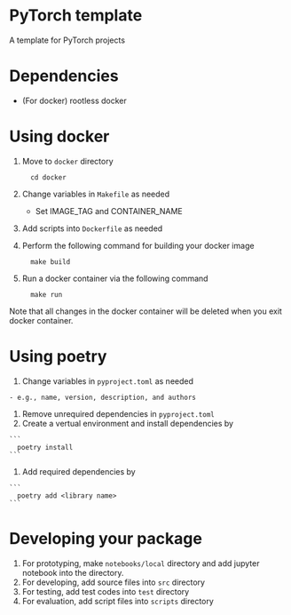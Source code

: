 # PyTorch template
A template for PyTorch projects

# Dependencies
- (For docker) rootless docker

# Using docker
  1. Move to `docker` directory

      ```
        cd docker
      ``` 
  1. Change variables in `Makefile` as needed

     - Set IMAGE_TAG and CONTAINER_NAME
  1. Add scripts into `Dockerfile` as needed
  1. Perform the following command for building your docker image

      ```
        make build
      ```
  1. Run a docker container via the following command 

      ```
        make run
      ```
  Note that all changes in the docker container will be deleted when you exit docker container. 

# Using poetry
  1. Change variables in `pyproject.toml` as needed

    - e.g., name, version, description, and authors
  1. Remove unrequired dependencies in `pyproject.toml`
  1. Create a vertual environment and install dependencies by

    ```
      poetry install
    ```
  1. Add required dependencies by

    ```
      poetry add <library name>
    ```

# Developing your package
  1. For prototyping, make `notebooks/local` directory and add jupyter notebook into the directory.
  1. For developing, add source files into `src` directory
  1. For testing, add test codes into `test` directory
  1. For evaluation, add script files into `scripts` directory

